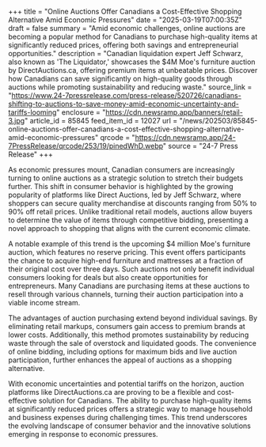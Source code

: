 +++
title = "Online Auctions Offer Canadians a Cost-Effective Shopping Alternative Amid Economic Pressures"
date = "2025-03-19T07:00:35Z"
draft = false
summary = "Amid economic challenges, online auctions are becoming a popular method for Canadians to purchase high-quality items at significantly reduced prices, offering both savings and entrepreneurial opportunities."
description = "Canadian liquidation expert Jeff Schwarz, also known as 'The Liquidator,' showcases the $4M Moe's furniture auction by DirectAuctions.ca, offering premium items at unbeatable prices. Discover how Canadians can save significantly on high-quality goods through auctions while promoting sustainability and reducing waste."
source_link = "https://www.24-7pressrelease.com/press-release/520726/canadians-shifting-to-auctions-to-save-money-amid-economic-uncertainty-and-tariffs-looming"
enclosure = "https://cdn.newsramp.app/banners/retail-3.jpg"
article_id = 85845
feed_item_id = 12027
url = "/news/202503/85845-online-auctions-offer-canadians-a-cost-effective-shopping-alternative-amid-economic-pressures"
qrcode = "https://cdn.newsramp.app/24-7PressRelease/qrcode/253/19/pinedWhD.webp"
source = "24-7 Press Release"
+++

<p>As economic pressures mount, Canadian consumers are increasingly turning to online auctions as a strategic solution to stretch their budgets further. This shift in consumer behavior is highlighted by the growing popularity of platforms like Direct Auctions, led by Jeff Schwarz, where shoppers can secure quality merchandise at discounts ranging from 50% to 90% off retail prices. Unlike traditional retail models, auctions allow buyers to determine the value of items through competitive bidding, presenting a novel approach to shopping that aligns with the current economic climate.</p><p>A notable example of this trend is the upcoming $4 million Moe's furniture auction, which features no reserve pricing. This event offers participants the chance to acquire high-end furniture and mattresses at a fraction of their original cost over three days. Such auctions not only benefit individual consumers looking for deals but also create opportunities for entrepreneurs. Many Canadians are purchasing items at these auctions to resell through various channels, turning their auction participation into a viable income stream.</p><p>The advantages of auction purchasing extend beyond individual savings. By eliminating retail markups, consumers gain access to premium brands at lower costs. Additionally, this method promotes sustainability by reducing waste through the sale of overstock and liquidated goods. The convenience of online bidding, including options for maximum bids and live auction participation, further enhances the appeal of auctions as a shopping alternative.</p><p>With economic uncertainties and potential tariffs on the horizon, auction platforms like DirectAuctions.ca are proving to be a flexible and cost-effective solution for Canadians. The ability to purchase high-quality items at significantly reduced prices offers a strategic way to manage household and business expenses during challenging times. This trend underscores the evolving landscape of consumer behavior and the innovative solutions emerging in response to economic pressures.</p>